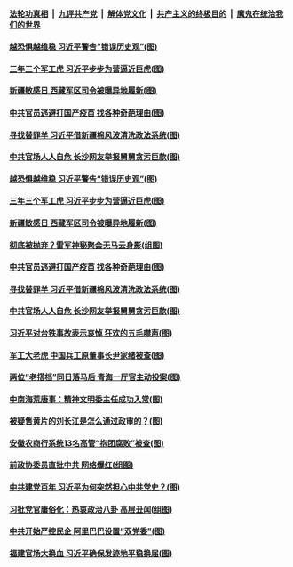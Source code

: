 

####  [法轮功真相](../../../../basic/blob/master/README.md?t=04060832) &nbsp;|&nbsp; [九评共产党](../../../../9ping.md/blob/master/README.md?t=04060832) &nbsp;|&nbsp; [解体党文化](../../../../jtdwh.md/blob/master/README.md?t=04060832)  &nbsp;|&nbsp; [共产主义的终极目的](../../../../gczydzjmd.md/blob/master/README.md?t=04060832) &nbsp;|&nbsp; [魔鬼在统治我们的世界](../../../../mgztzwmdsj.md/blob/master/README.md?t=04060832) 

#### [越恐惧越维稳 习近平警告“错误历史观”(图)](../pages/p2/967785.md?t=04060832) 

#### [三年三个军工虎 习近平步步为营逼近巨虎(图)](../pages/p2/967857.md?t=04060832) 

#### [新疆敏感日 西藏军区司令被曝异地履新(图)](../pages/p2/967832.md?t=04060832) 

#### [中共官员逃避打国产疫苗 找各种奇葩理由(图)](../pages/p2/967807.md?t=04060832) 

#### [寻找替罪羊 习近平借新疆棉风波清洗政法系统(图)](../pages/p2/967791.md?t=04060832) 

#### [中共官场人人自危 长沙网友举报舅舅贪污巨款(图)](../pages/p2/967780.md?t=04060832) 

#### [越恐惧越维稳 习近平警告“错误历史观”(图)](../pages/p2/967785.md?t=04060832) 

#### [三年三个军工虎 习近平步步为营逼近巨虎(图)](../pages/p2/967857.md?t=04060832) 

#### [新疆敏感日 西藏军区司令被曝异地履新(图)](../pages/p2/967832.md?t=04060832) 

#### [彻底被抛弃？雷军神秘聚会无马云身影(组图)](../pages/p2/967810.md?t=04060832) 

#### [中共官员逃避打国产疫苗 找各种奇葩理由(图)](../pages/p2/967807.md?t=04060832) 

#### [寻找替罪羊 习近平借新疆棉风波清洗政法系统(图)](../pages/p2/967791.md?t=04060832) 

#### [中共官场人人自危 长沙网友举报舅舅贪污巨款(图)](../pages/p2/967780.md?t=04060832) 

#### [习近平对台铁事故表示哀悼 狂欢的五毛噤声(图)](../pages/p2/967715.md?t=04060832) 

#### [军工大老虎 中国兵工原董事长尹家绪被查(图)](../pages/p2/967714.md?t=04060832) 

#### [两位“老搭档”同日落马后 青海一厅官主动投案(图)](../pages/p2/967706.md?t=04060832) 

#### [中南海荒唐事：精神文明委主任成功入常(图)](../pages/p2/967684.md?t=04060832) 

#### [被疑售黄片的刘长江是怎么通过政审的？(图)](../pages/p2/967609.md?t=04060832) 

#### [安徽农商行系统13名高管“抱团腐败”被查(图)](../pages/p2/967634.md?t=04060832) 



#### [前政协委员直批中共 网络爆红(组图)](../pages/p2/967631.md?t=04060832) 

#### [中共建党百年 习近平为何突然担心中共党史？(图)](../pages/p2/967599.md?t=04060832) 

#### [习批党官庸俗化：热衷政治八卦 高层丑闻(组图)](../pages/p2/967548.md?t=04060832) 

#### [中共开始严控民企 阿里巴巴设置“双党委”(图)](../pages/p2/967594.md?t=04060832) 

#### [福建官场大换血 习近平确保发迹地平稳换届(图)](../pages/p2/967588.md?t=04060832) 

